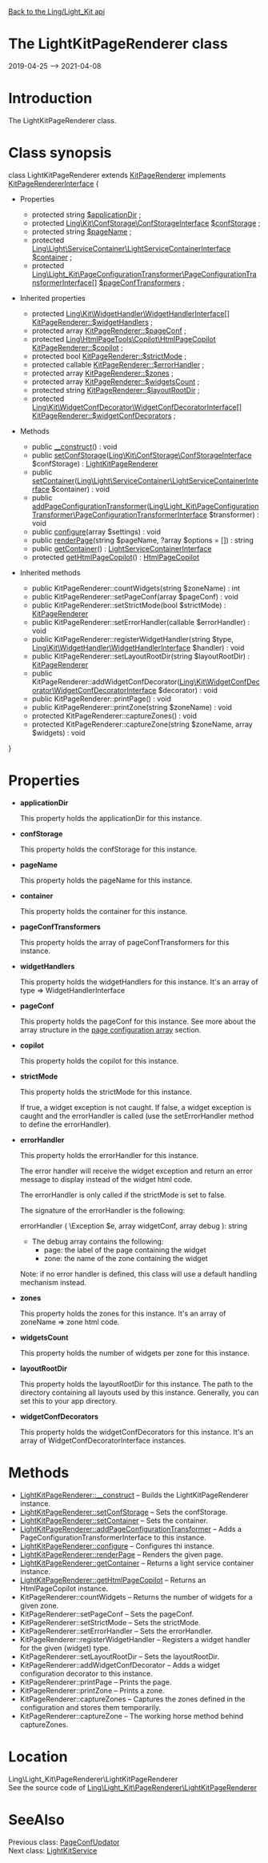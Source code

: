 [Back to the Ling/Light_Kit api](https://github.com/lingtalfi/Light_Kit/blob/master/doc/api/Ling/Light_Kit.md)



The LightKitPageRenderer class
================
2019-04-25 --> 2021-04-08






Introduction
============

The LightKitPageRenderer class.



Class synopsis
==============


class <span class="pl-k">LightKitPageRenderer</span> extends [KitPageRenderer](https://github.com/lingtalfi/Kit/blob/master/doc/api/Ling/Kit/PageRenderer/KitPageRenderer.md) implements [KitPageRendererInterface](https://github.com/lingtalfi/Kit/blob/master/doc/api/Ling/Kit/PageRenderer/KitPageRendererInterface.md) {

- Properties
    - protected string [$applicationDir](#property-applicationDir) ;
    - protected [Ling\Kit\ConfStorage\ConfStorageInterface](https://github.com/lingtalfi/Kit/blob/master/doc/api/Ling/Kit/ConfStorage/ConfStorageInterface.md) [$confStorage](#property-confStorage) ;
    - protected string [$pageName](#property-pageName) ;
    - protected [Ling\Light\ServiceContainer\LightServiceContainerInterface](https://github.com/lingtalfi/Light/blob/master/doc/api/Ling/Light/ServiceContainer/LightServiceContainerInterface.md) [$container](#property-container) ;
    - protected [Ling\Light_Kit\PageConfigurationTransformer\PageConfigurationTransformerInterface[]](https://github.com/lingtalfi/Light_Kit/blob/master/doc/api/Ling/Light_Kit/PageConfigurationTransformer/PageConfigurationTransformerInterface.md) [$pageConfTransformers](#property-pageConfTransformers) ;

- Inherited properties
    - protected [Ling\Kit\WidgetHandler\WidgetHandlerInterface[]](https://github.com/lingtalfi/Kit/blob/master/doc/api/Ling/Kit/WidgetHandler/WidgetHandlerInterface.md) [KitPageRenderer::$widgetHandlers](#property-widgetHandlers) ;
    - protected array [KitPageRenderer::$pageConf](#property-pageConf) ;
    - protected [Ling\HtmlPageTools\Copilot\HtmlPageCopilot](https://github.com/lingtalfi/HtmlPageTools/blob/master/doc/api/Ling/HtmlPageTools/Copilot/HtmlPageCopilot.md) [KitPageRenderer::$copilot](#property-copilot) ;
    - protected bool [KitPageRenderer::$strictMode](#property-strictMode) ;
    - protected callable [KitPageRenderer::$errorHandler](#property-errorHandler) ;
    - protected array [KitPageRenderer::$zones](#property-zones) ;
    - protected array [KitPageRenderer::$widgetsCount](#property-widgetsCount) ;
    - protected string [KitPageRenderer::$layoutRootDir](#property-layoutRootDir) ;
    - protected [Ling\Kit\WidgetConfDecorator\WidgetConfDecoratorInterface[]](https://github.com/lingtalfi/Kit/blob/master/doc/api/Ling/Kit/WidgetConfDecorator/WidgetConfDecoratorInterface.md) [KitPageRenderer::$widgetConfDecorators](#property-widgetConfDecorators) ;

- Methods
    - public [__construct](https://github.com/lingtalfi/Light_Kit/blob/master/doc/api/Ling/Light_Kit/PageRenderer/LightKitPageRenderer/__construct.md)() : void
    - public [setConfStorage](https://github.com/lingtalfi/Light_Kit/blob/master/doc/api/Ling/Light_Kit/PageRenderer/LightKitPageRenderer/setConfStorage.md)([Ling\Kit\ConfStorage\ConfStorageInterface](https://github.com/lingtalfi/Kit/blob/master/doc/api/Ling/Kit/ConfStorage/ConfStorageInterface.md) $confStorage) : [LightKitPageRenderer](https://github.com/lingtalfi/Light_Kit/blob/master/doc/api/Ling/Light_Kit/PageRenderer/LightKitPageRenderer.md)
    - public [setContainer](https://github.com/lingtalfi/Light_Kit/blob/master/doc/api/Ling/Light_Kit/PageRenderer/LightKitPageRenderer/setContainer.md)([Ling\Light\ServiceContainer\LightServiceContainerInterface](https://github.com/lingtalfi/Light/blob/master/doc/api/Ling/Light/ServiceContainer/LightServiceContainerInterface.md) $container) : void
    - public [addPageConfigurationTransformer](https://github.com/lingtalfi/Light_Kit/blob/master/doc/api/Ling/Light_Kit/PageRenderer/LightKitPageRenderer/addPageConfigurationTransformer.md)([Ling\Light_Kit\PageConfigurationTransformer\PageConfigurationTransformerInterface](https://github.com/lingtalfi/Light_Kit/blob/master/doc/api/Ling/Light_Kit/PageConfigurationTransformer/PageConfigurationTransformerInterface.md) $transformer) : void
    - public [configure](https://github.com/lingtalfi/Light_Kit/blob/master/doc/api/Ling/Light_Kit/PageRenderer/LightKitPageRenderer/configure.md)(array $settings) : void
    - public [renderPage](https://github.com/lingtalfi/Light_Kit/blob/master/doc/api/Ling/Light_Kit/PageRenderer/LightKitPageRenderer/renderPage.md)(string $pageName, ?array $options = []) : string
    - public [getContainer](https://github.com/lingtalfi/Light_Kit/blob/master/doc/api/Ling/Light_Kit/PageRenderer/LightKitPageRenderer/getContainer.md)() : [LightServiceContainerInterface](https://github.com/lingtalfi/Light/blob/master/doc/api/Ling/Light/ServiceContainer/LightServiceContainerInterface.md)
    - protected [getHtmlPageCopilot](https://github.com/lingtalfi/Light_Kit/blob/master/doc/api/Ling/Light_Kit/PageRenderer/LightKitPageRenderer/getHtmlPageCopilot.md)() : [HtmlPageCopilot](https://github.com/lingtalfi/HtmlPageTools/blob/master/doc/api/Ling/HtmlPageTools/Copilot/HtmlPageCopilot.md)

- Inherited methods
    - public KitPageRenderer::countWidgets(string $zoneName) : int
    - public KitPageRenderer::setPageConf(array $pageConf) : void
    - public KitPageRenderer::setStrictMode(bool $strictMode) : [KitPageRenderer](https://github.com/lingtalfi/Kit/blob/master/doc/api/Ling/Kit/PageRenderer/KitPageRenderer.md)
    - public KitPageRenderer::setErrorHandler(callable $errorHandler) : void
    - public KitPageRenderer::registerWidgetHandler(string $type, [Ling\Kit\WidgetHandler\WidgetHandlerInterface](https://github.com/lingtalfi/Kit/blob/master/doc/api/Ling/Kit/WidgetHandler/WidgetHandlerInterface.md) $handler) : void
    - public KitPageRenderer::setLayoutRootDir(string $layoutRootDir) : [KitPageRenderer](https://github.com/lingtalfi/Kit/blob/master/doc/api/Ling/Kit/PageRenderer/KitPageRenderer.md)
    - public KitPageRenderer::addWidgetConfDecorator([Ling\Kit\WidgetConfDecorator\WidgetConfDecoratorInterface](https://github.com/lingtalfi/Kit/blob/master/doc/api/Ling/Kit/WidgetConfDecorator/WidgetConfDecoratorInterface.md) $decorator) : void
    - public KitPageRenderer::printPage() : void
    - public KitPageRenderer::printZone(string $zoneName) : void
    - protected KitPageRenderer::captureZones() : void
    - protected KitPageRenderer::captureZone(string $zoneName, array $widgets) : void

}




Properties
=============

- <span id="property-applicationDir"><b>applicationDir</b></span>

    This property holds the applicationDir for this instance.
    
    

- <span id="property-confStorage"><b>confStorage</b></span>

    This property holds the confStorage for this instance.
    
    

- <span id="property-pageName"><b>pageName</b></span>

    This property holds the pageName for this instance.
    
    

- <span id="property-container"><b>container</b></span>

    This property holds the container for this instance.
    
    

- <span id="property-pageConfTransformers"><b>pageConfTransformers</b></span>

    This property holds the array of pageConfTransformers for this instance.
    
    

- <span id="property-widgetHandlers"><b>widgetHandlers</b></span>

    This property holds the widgetHandlers for this instance.
    It's an array of type => WidgetHandlerInterface
    
    

- <span id="property-pageConf"><b>pageConf</b></span>

    This property holds the pageConf for this instance.
    See more about the array structure in the [page configuration array](https://github.com/lingtalfi/Kit#the-kit-configuration-array) section.
    
    

- <span id="property-copilot"><b>copilot</b></span>

    This property holds the copilot for this instance.
    
    

- <span id="property-strictMode"><b>strictMode</b></span>

    This property holds the strictMode for this instance.
    
    If true, a widget exception is not caught.
    If false, a widget exception is caught and the errorHandler is called (use the setErrorHandler method
    to define the errorHandler).
    
    

- <span id="property-errorHandler"><b>errorHandler</b></span>

    This property holds the errorHandler for this instance.
    
    The error handler will receive the widget exception and return an error message to display
    instead of the widget html code.
    
    The errorHandler is only called if the strictMode is set to false.
    
    The signature of the errorHandler is the following:
    
    
    
    errorHandler ( \Exception $e, array widgetConf, array debug  ): string
    
    - The debug array contains the following:
         - page: the label of the page containing the widget
         - zone: the name of the zone containing the widget
    
    
    Note: if no error handler is defined, this class will use a default handling mechanism instead.
    
    

- <span id="property-zones"><b>zones</b></span>

    This property holds the zones for this instance.
    It's an array of zoneName => zone html code.
    
    

- <span id="property-widgetsCount"><b>widgetsCount</b></span>

    This property holds the number of widgets per zone for this instance.
    
    

- <span id="property-layoutRootDir"><b>layoutRootDir</b></span>

    This property holds the layoutRootDir for this instance.
    The path to the directory containing all layouts used by this instance.
    Generally, you can set this to your app directory.
    
    

- <span id="property-widgetConfDecorators"><b>widgetConfDecorators</b></span>

    This property holds the widgetConfDecorators for this instance.
    It's an array of WidgetConfDecoratorInterface instances.
    
    



Methods
==============

- [LightKitPageRenderer::__construct](https://github.com/lingtalfi/Light_Kit/blob/master/doc/api/Ling/Light_Kit/PageRenderer/LightKitPageRenderer/__construct.md) &ndash; Builds the LightKitPageRenderer instance.
- [LightKitPageRenderer::setConfStorage](https://github.com/lingtalfi/Light_Kit/blob/master/doc/api/Ling/Light_Kit/PageRenderer/LightKitPageRenderer/setConfStorage.md) &ndash; Sets the confStorage.
- [LightKitPageRenderer::setContainer](https://github.com/lingtalfi/Light_Kit/blob/master/doc/api/Ling/Light_Kit/PageRenderer/LightKitPageRenderer/setContainer.md) &ndash; Sets the container.
- [LightKitPageRenderer::addPageConfigurationTransformer](https://github.com/lingtalfi/Light_Kit/blob/master/doc/api/Ling/Light_Kit/PageRenderer/LightKitPageRenderer/addPageConfigurationTransformer.md) &ndash; Adds a PageConfigurationTransformerInterface to this instance.
- [LightKitPageRenderer::configure](https://github.com/lingtalfi/Light_Kit/blob/master/doc/api/Ling/Light_Kit/PageRenderer/LightKitPageRenderer/configure.md) &ndash; Configures thi instance.
- [LightKitPageRenderer::renderPage](https://github.com/lingtalfi/Light_Kit/blob/master/doc/api/Ling/Light_Kit/PageRenderer/LightKitPageRenderer/renderPage.md) &ndash; Renders the given page.
- [LightKitPageRenderer::getContainer](https://github.com/lingtalfi/Light_Kit/blob/master/doc/api/Ling/Light_Kit/PageRenderer/LightKitPageRenderer/getContainer.md) &ndash; Returns a light service container instance.
- [LightKitPageRenderer::getHtmlPageCopilot](https://github.com/lingtalfi/Light_Kit/blob/master/doc/api/Ling/Light_Kit/PageRenderer/LightKitPageRenderer/getHtmlPageCopilot.md) &ndash; Returns an HtmlPageCopilot instance.
- KitPageRenderer::countWidgets &ndash; Returns the number of widgets for a given zone.
- KitPageRenderer::setPageConf &ndash; Sets the pageConf.
- KitPageRenderer::setStrictMode &ndash; Sets the strictMode.
- KitPageRenderer::setErrorHandler &ndash; Sets the errorHandler.
- KitPageRenderer::registerWidgetHandler &ndash; Registers a widget handler for the given (widget) type.
- KitPageRenderer::setLayoutRootDir &ndash; Sets the layoutRootDir.
- KitPageRenderer::addWidgetConfDecorator &ndash; Adds a widget configuration decorator to this instance.
- KitPageRenderer::printPage &ndash; Prints the page.
- KitPageRenderer::printZone &ndash; Prints a zone.
- KitPageRenderer::captureZones &ndash; Captures the zones defined in the configuration and stores them temporarily.
- KitPageRenderer::captureZone &ndash; The working horse method behind captureZones.





Location
=============
Ling\Light_Kit\PageRenderer\LightKitPageRenderer<br>
See the source code of [Ling\Light_Kit\PageRenderer\LightKitPageRenderer](https://github.com/lingtalfi/Light_Kit/blob/master/PageRenderer/LightKitPageRenderer.php)



SeeAlso
==============
Previous class: [PageConfUpdator](https://github.com/lingtalfi/Light_Kit/blob/master/doc/api/Ling/Light_Kit/PageConfigurationUpdator/PageConfUpdator.md)<br>Next class: [LightKitService](https://github.com/lingtalfi/Light_Kit/blob/master/doc/api/Ling/Light_Kit/Service/LightKitService.md)<br>
